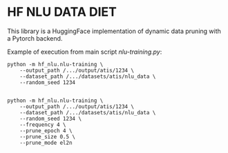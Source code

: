 # HF NLU DATA DIET

This library is a HuggingFace implementation of dynamic data pruning with a Pytorch backend.

Example of execution from main script *nlu-training.py*:

    python -m hf_nlu.nlu-training \
        --output_path /.../output/atis/1234 \
        --dataset_path /.../datasets/atis/nlu_data \
        --random_seed 1234


    python -m hf_nlu.nlu-training \
        --output_path /.../output/atis/1234 \
        --dataset_path /.../datasets/atis/nlu_data \
        --random_seed 1234 \
        --frequency 4 \
        --prune_epoch 4 \
        --prune_size 0.5 \
        --prune_mode el2n

